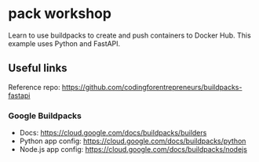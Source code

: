# pack workshop

Learn to use buildpacks to create and push containers to Docker Hub. This example uses Python and FastAPI.


## Useful links
Reference repo: https://github.com/codingforentrepreneurs/buildpacks-fastapi


### Google Buildpacks
- Docs: https://cloud.google.com/docs/buildpacks/builders
- Python app config: https://cloud.google.com/docs/buildpacks/python
- Node.js app config: https://cloud.google.com/docs/buildpacks/nodejs
